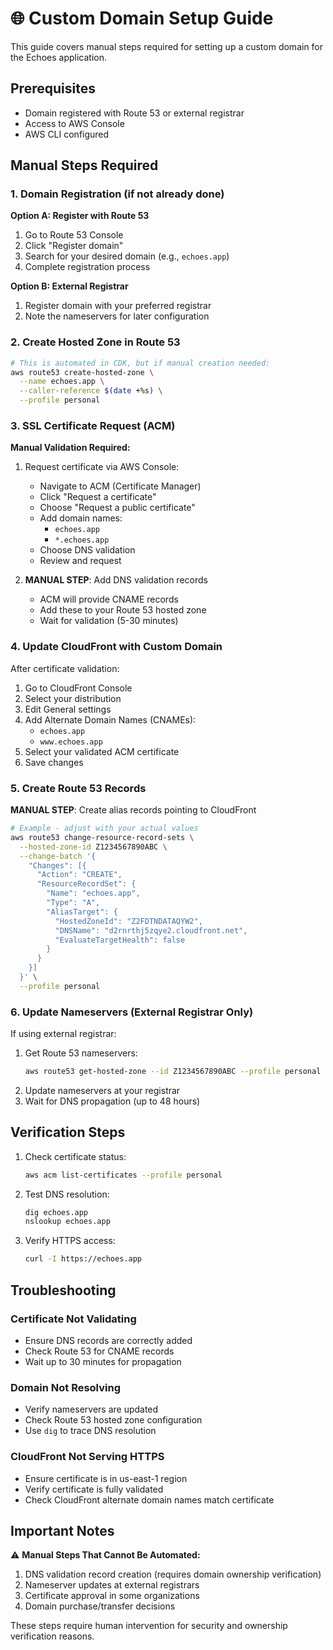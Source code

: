 # 🌐 Custom Domain Setup Guide

This guide covers manual steps required for setting up a custom domain for the Echoes application.

## Prerequisites

- Domain registered with Route 53 or external registrar
- Access to AWS Console
- AWS CLI configured

## Manual Steps Required

### 1. Domain Registration (if not already done)

**Option A: Register with Route 53**
1. Go to Route 53 Console
2. Click "Register domain"
3. Search for your desired domain (e.g., `echoes.app`)
4. Complete registration process

**Option B: External Registrar**
1. Register domain with your preferred registrar
2. Note the nameservers for later configuration

### 2. Create Hosted Zone in Route 53

```bash
# This is automated in CDK, but if manual creation needed:
aws route53 create-hosted-zone \
  --name echoes.app \
  --caller-reference $(date +%s) \
  --profile personal
```

### 3. SSL Certificate Request (ACM)

**Manual Validation Required:**

1. Request certificate via AWS Console:
   - Navigate to ACM (Certificate Manager)
   - Click "Request a certificate"
   - Choose "Request a public certificate"
   - Add domain names:
     - `echoes.app`
     - `*.echoes.app`
   - Choose DNS validation
   - Review and request

2. **MANUAL STEP**: Add DNS validation records
   - ACM will provide CNAME records
   - Add these to your Route 53 hosted zone
   - Wait for validation (5-30 minutes)

### 4. Update CloudFront with Custom Domain

After certificate validation:

1. Go to CloudFront Console
2. Select your distribution
3. Edit General settings
4. Add Alternate Domain Names (CNAMEs):
   - `echoes.app`
   - `www.echoes.app`
5. Select your validated ACM certificate
6. Save changes

### 5. Create Route 53 Records

**MANUAL STEP**: Create alias records pointing to CloudFront

```bash
# Example - adjust with your actual values
aws route53 change-resource-record-sets \
  --hosted-zone-id Z1234567890ABC \
  --change-batch '{
    "Changes": [{
      "Action": "CREATE",
      "ResourceRecordSet": {
        "Name": "echoes.app",
        "Type": "A",
        "AliasTarget": {
          "HostedZoneId": "Z2FDTNDATAQYW2",
          "DNSName": "d2rnrthj5zqye2.cloudfront.net",
          "EvaluateTargetHealth": false
        }
      }
    }]
  }' \
  --profile personal
```

### 6. Update Nameservers (External Registrar Only)

If using external registrar:
1. Get Route 53 nameservers:
   ```bash
   aws route53 get-hosted-zone --id Z1234567890ABC --profile personal
   ```
2. Update nameservers at your registrar
3. Wait for DNS propagation (up to 48 hours)

## Verification Steps

1. Check certificate status:
   ```bash
   aws acm list-certificates --profile personal
   ```

2. Test DNS resolution:
   ```bash
   dig echoes.app
   nslookup echoes.app
   ```

3. Verify HTTPS access:
   ```bash
   curl -I https://echoes.app
   ```

## Troubleshooting

### Certificate Not Validating
- Ensure DNS records are correctly added
- Check Route 53 for CNAME records
- Wait up to 30 minutes for propagation

### Domain Not Resolving
- Verify nameservers are updated
- Check Route 53 hosted zone configuration
- Use `dig` to trace DNS resolution

### CloudFront Not Serving HTTPS
- Ensure certificate is in us-east-1 region
- Verify certificate is fully validated
- Check CloudFront alternate domain names match certificate

## Important Notes

⚠️ **Manual Steps That Cannot Be Automated:**
1. DNS validation record creation (requires domain ownership verification)
2. Nameserver updates at external registrars
3. Certificate approval in some organizations
4. Domain purchase/transfer decisions

These steps require human intervention for security and ownership verification reasons.